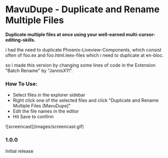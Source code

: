 # MavuDupe - Duplicate and Rename Multiple Files

**Duplicate multiple files at once using your well-earned multi-cursor-editing-skills.**

i had the need to duplicate Phoenix-Liveview-Components, which consist often of foo.ex and foo.html.leex-files which i need to duplicate at en-bloc.

so i made this version by changing some lines of code in the Extension "Batch Rename" by "JannisX11".



### How To Use:

* Select files in the explorer sidebar
* Right click one of the selected files and click "Duplicate and Rename Multiple Files [MavuDupe]"
* Edit the file names in the editor
* Hit Save to confirm


\!\[screencast\]\(images/screencast.gif\)



### 1.0.0

Initial release 
